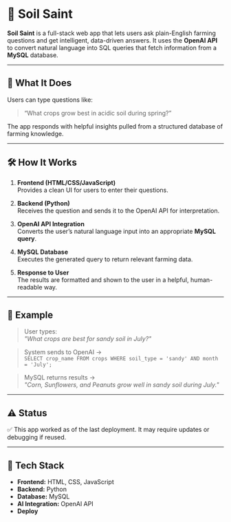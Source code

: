 # 🌱 Soil Saint

**Soil Saint** is a full-stack web app that lets users ask plain-English farming questions and get intelligent, data-driven answers. It uses the **OpenAI API** to convert natural language into SQL queries that fetch information from a **MySQL** database.

---

## 🧠 What It Does

Users can type questions like:

> “What crops grow best in acidic soil during spring?”

The app responds with helpful insights pulled from a structured database of farming knowledge.

---

## 🛠️ How It Works

1. **Frontend (HTML/CSS/JavaScript)**  
   Provides a clean UI for users to enter their questions.

2. **Backend (Python)**  
   Receives the question and sends it to the OpenAI API for interpretation.

3. **OpenAI API Integration**  
   Converts the user’s natural language input into an appropriate **MySQL query**.

4. **MySQL Database**  
   Executes the generated query to return relevant farming data.

5. **Response to User**  
   The results are formatted and shown to the user in a helpful, human-readable way.

---

## 🧪 Example

> User types:  
> _"What crops are best for sandy soil in July?"_

> System sends to OpenAI →  
> `SELECT crop_name FROM crops WHERE soil_type = 'sandy' AND month = 'July';`

> MySQL returns results →  
> _"Corn, Sunflowers, and Peanuts grow well in sandy soil during July."_

---

## ⚠️ Status

✅ This app worked as of the last deployment. It may require updates or debugging if reused.

---

## 🧰 Tech Stack

- **Frontend:** HTML, CSS, JavaScript  
- **Backend:** Python  
- **Database:** MySQL  
- **AI Integration:** OpenAI API  
- **Deploy**
